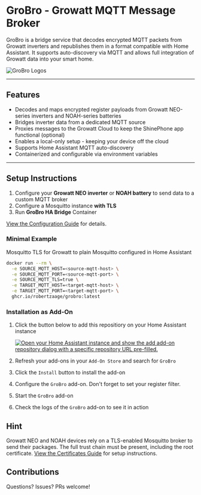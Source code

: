 # GroBro - Growatt MQTT Message Broker

GroBro is a bridge service that decodes encrypted MQTT packets from Growatt inverters and republishes them in a format compatible with Home Assistant. 
It supports auto-discovery via MQTT and allows full integration of Growatt data into your smart home.

![GroBro Logos](https://raw.githubusercontent.com/robertzaage/GroBro/refs/heads/main/assets/grobro_logo.png)

---

## Features
- Decodes and maps encrypted register payloads from Growatt NEO-series inverters and NOAH-series batteries
- Bridges inverter data from a dedicated MQTT source
- Proxies messages to the Growatt Cloud to keep the ShinePhone app functional (optional)
- Enables a local-only setup - keeping your device off the cloud
- Supports Home Assistant MQTT auto-discovery
- Containerized and configurable via environment variables

---

## Setup Instructions

1. Configure your **Growatt NEO inverter** or **NOAH battery** to send data to a custom MQTT broker
2. Configure a Mosquitto instance **with TLS**
3. Run **GroBro HA Bridge** Container

[View the Configuration Guide](https://github.com/robertzaage/GroBro/blob/main/CONFIGURATION.md) for details.

### Minimal Example 
Mosquitto TLS for Growatt to plain Mosquitto configured in Home Assistant

```bash
docker run --rm \
  -e SOURCE_MQTT_HOST=<source-mqtt-host> \
  -e SOURCE_MQTT_PORT=<source-mqtt-port> \
  -e SOURCE_MQTT_TLS=true \
  -e TARGET_MQTT_HOST=<target-mqtt-host> \
  -e TARGET_MQTT_PORT=<target-mqtt-port> \
  ghcr.io/robertzaage/grobro:latest
```

### Installation as Add-On
1. Click the button below to add this repositiory on your Home Assistant instance

   [![Open your Home Assistant instance and show the add add-on repository dialog with a specific repository URL pre-filled.](https://my.home-assistant.io/badges/supervisor_add_addon_repository.svg)](https://my.home-assistant.io/redirect/supervisor_add_addon_repository/?repository_url=https%3A%2F%2Fgithub.com%2Frobertzaage%2FGroBro)

2. Refresh your add-ons in your `Add-On Store` and search for `GroBro`
3. Click the `Install` button to install the add-on
4. Configure the `GroBro` add-on. Don't forget to set your register filter.
5. Start the `GroBro` add-on
6. Check the logs of the `GroBro` add-on to see it in action

## Hint
Growatt NEO and NOAH devices rely on a TLS-enabled Mosquitto broker to send their packages. 
The full trust chain must be present, including the root certificate. [View the Certificates Guide](https://github.com/robertzaage/GroBro/blob/main/CERTIFICATES.md) for setup instructions.

## Contributions
Questions? Issues? PRs welcome!
